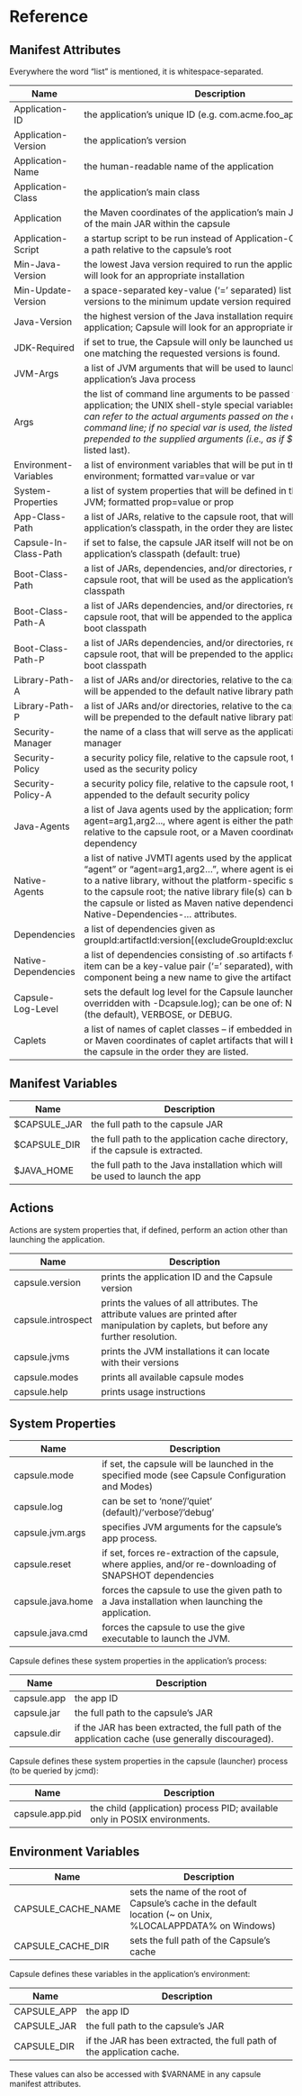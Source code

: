 # Reference

## Manifest Attributes
Everywhere the word “list” is mentioned, it is whitespace-separated.

| Name | Description |
| --- | --- |
| Application-ID | the application’s unique ID (e.g. com.acme.foo_app) |
| Application-Version | the application’s version |
| Application-Name | the human-readable name of the application |
| Application-Class | the application’s main class |
| Application | the Maven coordinates of the application’s main JAR or the path of the main JAR within the capsule |
| Application-Script | a startup script to be run instead of Application-Class, given as a path relative to the capsule’s root |
| Min-Java-Version | the lowest Java version required to run the application; Capsule will look for an appropriate installation |
| Min-Update-Version | a space-separated key-value (‘=’ separated) list mapping Java versions to the minimum update version required |
| Java-Version | the highest version of the Java installation required to run the application; Capsule will look for an appropriate installation |
| JDK-Required | if set to true, the Capsule will only be launched using a JDK, if one matching the requested versions is found. |
| JVM-Args | a list of JVM arguments that will be used to launch the application’s Java process |
| Args | the list of command line arguments to be passed to the application; the UNIX shell-style special variables ($*, $1, $2, …) can refer to the actual arguments passed on the capsule’s command line; if no special var is used, the listed values will be prepended to the supplied arguments (i.e., as if $* had been listed last). |
| Environment-Variables | a list of environment variables that will be put in the applications environment; formatted var=value or var |
| System-Properties | a list of system properties that will be defined in the applications JVM; formatted prop=value or prop |
| App-Class-Path | a list of JARs, relative to the capsule root, that will be put on the application’s classpath, in the order they are listed |
| Capsule-In-Class-Path | if set to false, the capsule JAR itself will not be on the application’s classpath (default: true) |
| Boot-Class-Path | a list of JARs, dependencies, and/or directories, relative to the capsule root, that will be used as the application’s boot classpath |
| Boot-Class-Path-A | a list of JARs dependencies, and/or directories, relative to the capsule root, that will be appended to the applications default boot classpath |
| Boot-Class-Path-P | a list of JARs dependencies, and/or directories, relative to the capsule root, that will be prepended to the applications default boot classpath |
| Library-Path-A | a list of JARs and/or directories, relative to the capsule root, that will be appended to the default native library path |
| Library-Path-P | a list of JARs and/or directories, relative to the capsule root, that will be prepended to the default native library path |
| Security-Manager | the name of a class that will serve as the application’s security-manager |
| Security-Policy | a security policy file, relative to the capsule root, that will be used as the security policy |
| Security-Policy-A | a security policy file, relative to the capsule root, that will be appended to the default security policy |
| Java-Agents | a list of Java agents used by the application; formatted agent or agent=arg1,arg2..., where agent is either the path to a JAR relative to the capsule root, or a Maven coordinate of a dependency |
| Native-Agents | a list of native JVMTI agents used by the application; formatted “agent” or “agent=arg1,arg2…”, where agent is either the path to a native library, without the platform-specific suffix, relative to the capsule root; the native library file(s) can be embedded in the capsule or listed as Maven native dependencies using the Native-Dependencies-… attributes. |
| Dependencies | a list of dependencies given as groupId:artifactId:version[(excludeGroupId:excludeArtifactId,...)] |
| Native-Dependencies | a list of dependencies consisting of .so artifacts for Linux; each item can be a key-value pair (‘=’ separated), with the second component being a new name to give the artifact |
| Capsule-Log-Level | sets the default log level for the Capsule launcher (which can be overridden with -Dcapsule.log); can be one of: NONE, QUIET (the default), VERBOSE, or DEBUG. |
| Caplets | a list of names of caplet classes – if embedded in the capsule – or Maven coordinates of caplet artifacts that will be applied to the capsule in the order they are listed. |

## Manifest Variables

| Name | Description |
| --- | --- |
| $CAPSULE_JAR | the full path to the capsule JAR |
| $CAPSULE_DIR | the full path to the application cache directory, if the capsule is extracted. |
| $JAVA_HOME | the full path to the Java installation which will be used to launch the app |

## Actions

Actions are system properties that, if defined, perform an action other than launching the application.

| Name | Description |
| --- | --- |
| capsule.version | prints the application ID and the Capsule version |
| capsule.introspect | prints the values of all attributes. The attribute values are printed after manipulation by caplets, but before any further resolution. |
| capsule.jvms | prints the JVM installations it can locate with their versions |
| capsule.modes | prints all available capsule modes |
| capsule.help | prints usage instructions | 

## System Properties

| Name | Description |
| --- | --- |
| capsule.mode | if set, the capsule will be launched in the specified mode (see Capsule Configuration and Modes) |
| capsule.log | can be set to ‘none’/’quiet’ (default)/’verbose’/’debug’ |
| capsule.jvm.args | specifies JVM arguments for the capsule’s app process. |
| capsule.reset | if set, forces re-extraction of the capsule, where applies, and/or re-downloading of SNAPSHOT dependencies |
| capsule.java.home | forces the capsule to use the given path to a Java installation when launching the application. |
| capsule.java.cmd | forces the capsule to use the give executable to launch the JVM. |

Capsule defines these system properties in the application’s process:

| Name | Description |
| --- | --- |
| capsule.app | the app ID |
| capsule.jar | the full path to the capsule’s JAR |
| capsule.dir | if the JAR has been extracted, the full path of the application cache (use generally discouraged). |

Capsule defines these system properties in the capsule (launcher) process (to be queried by jcmd):

| Name | Description |
| --- | --- |
| capsule.app.pid | the child (application) process PID; available only in POSIX environments. |

## Environment Variables

| Name | Description |
| --- | --- |
| CAPSULE_CACHE_NAME | sets the name of the root of Capsule’s cache in the default location (~ on Unix, %LOCALAPPDATA% on Windows) |
| CAPSULE_CACHE_DIR | sets the full path of the Capsule’s cache |

Capsule defines these variables in the application’s environment:

| Name | Description |
| --- | --- |
| CAPSULE_APP | the app ID |
| CAPSULE_JAR | the full path to the capsule’s JAR |
| CAPSULE_DIR | if the JAR has been extracted, the full path of the application cache. |

These values can also be accessed with $VARNAME in any capsule manifest attributes.
